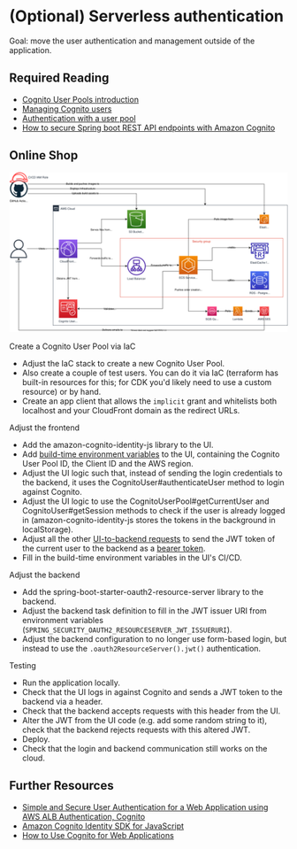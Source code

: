 # (Optional) Serverless authentication

Goal: move the user authentication and management outside of the application.

## Required Reading
- [Cognito User Pools introduction](https://docs.aws.amazon.com/cognito/latest/developerguide/cognito-user-identity-pools.html)
- [Managing Cognito users](https://docs.aws.amazon.com/cognito/latest/developerguide/managing-users.html)
- [Authentication with a user pool](https://docs.aws.amazon.com/cognito/latest/developerguide/authentication.html)
- [How to secure Spring boot REST API endpoints with Amazon Cognito](https://dev.to/aws-builders/how-to-secure-spring-boot-rest-api-endpoints-with-amazon-cognito-2fkl)

## Online Shop

![Application Diagram](https://raw.githubusercontent.com/msg-CareerPaths/aws-devops-training/master/chapters/diagrams/430.drawio.svg)

Create a Cognito User Pool via IaC
- Adjust the IaC stack to create a new Cognito User Pool.
- Also create a couple of test users. You can do it via IaC (terraform has built-in resources for this; for CDK you'd likely need to use a custom resource) or by hand.
- Create an app client that allows the `implicit` grant and whitelists both localhost and your CloudFront domain as the redirect URLs.

Adjust the frontend
- Add the amazon-cognito-identity-js library to the UI.
- Add [build-time environment variables](https://create-react-app.dev/docs/adding-custom-environment-variables/) to the UI, containing the Cognito User Pool ID, the Client ID and the AWS region.
- Adjust the UI logic such that, instead of sending the login credentials to the backend, it uses the CognitoUser#authenticateUser method to login against Cognito. 
- Adjust the UI logic to use the CognitoUserPool#getCurrentUser and CognitoUser#getSession methods to check if the user is already logged in (amazon-cognito-identity-js stores the tokens in the background in localStorage).
- Adjust all the other [UI-to-backend requests](https://github.com/msg-CareerPaths/aws-devops-demo-app/blob/27ed10b24b5ca3396dde92c808acce73d6585c2b/ui/src/store.ts#L171) to send the JWT token of the current user to the backend as a [bearer token](https://security.stackexchange.com/a/120244).
- Fill in the build-time environment variables in the UI's CI/CD.

Adjust the backend
- Add the spring-boot-starter-oauth2-resource-server library to the backend.
- Adjust the backend task definition to fill in the JWT issuer URI from environment variables (`SPRING_SECURITY_OAUTH2_RESOURCESERVER_JWT_ISSUERURI`).
- Adjust the backend configuration to no longer use form-based login, but instead to use the `.oauth2ResourceServer().jwt()` authentication.

Testing
- Run the application locally. 
- Check that the UI logs in against Cognito and sends a JWT token to the backend via a header.
- Check that the backend accepts requests with this header from the UI.
- Alter the JWT from the UI code (e.g. add some random string to it), check that the backend rejects requests with this altered JWT.
- Deploy.
- Check that the login and backend communication still works on the cloud.

## Further Resources
 - [Simple and Secure User Authentication for a Web Application using AWS ALB Authentication, Cognito](https://medium.com/sysco-labs/simple-and-secure-user-authentication-for-a-web-application-using-aws-alb-authentication-cognito-939ee259e405)
 - [Amazon Cognito Identity SDK for JavaScript](https://github.com/aws-amplify/amplify-js/tree/main/packages/amazon-cognito-identity-js)
 - [How to Use Cognito for Web Applications](https://www.freecodecamp.org/news/how-to-use-cognito-for-web-applications/)